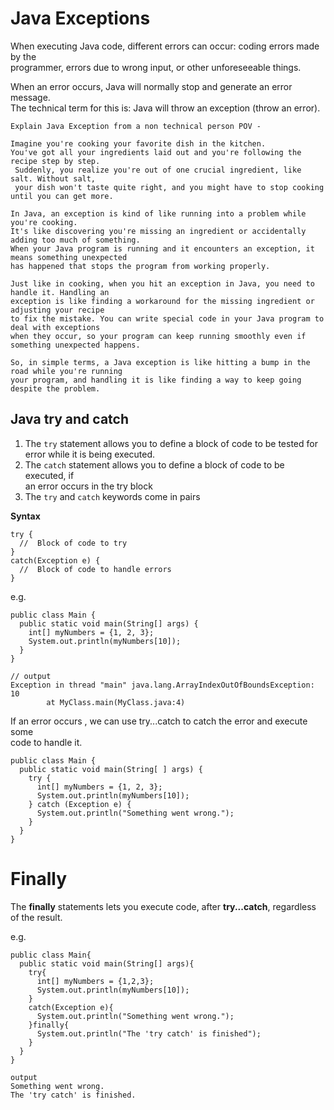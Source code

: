 # Java Exceptions

When executing Java code, different errors can occur: coding errors made by the   
programmer, errors due to wrong input, or other unforeseeable things.  

When an error occurs, Java will normally stop and generate an error message.   
The technical term for this is: Java will throw an exception (throw an error).

```
Explain Java Exception from a non technical person POV - 

Imagine you're cooking your favorite dish in the kitchen. 
You've got all your ingredients laid out and you're following the recipe step by step.
 Suddenly, you realize you're out of one crucial ingredient, like salt. Without salt, 
 your dish won't taste quite right, and you might have to stop cooking until you can get more.

In Java, an exception is kind of like running into a problem while you're cooking. 
It's like discovering you're missing an ingredient or accidentally adding too much of something. 
When your Java program is running and it encounters an exception, it means something unexpected 
has happened that stops the program from working properly.

Just like in cooking, when you hit an exception in Java, you need to handle it. Handling an 
exception is like finding a workaround for the missing ingredient or adjusting your recipe 
to fix the mistake. You can write special code in your Java program to deal with exceptions 
when they occur, so your program can keep running smoothly even if something unexpected happens.

So, in simple terms, a Java exception is like hitting a bump in the road while you're running 
your program, and handling it is like finding a way to keep going despite the problem.
```

## Java try and catch
1. The `try` statement allows you to define a block of code to be tested for error while it is being executed.
2. The `catch` statement allows you to define a block of code to be executed, if  
an error occurs in the try block
3. The `try` and `catch` keywords come in pairs

**Syntax** 
```
try {
  //  Block of code to try
}
catch(Exception e) {
  //  Block of code to handle errors
}
``` 
e.g. 

```
public class Main {
  public static void main(String[] args) {
    int[] myNumbers = {1, 2, 3};
    System.out.println(myNumbers[10]);
  }
}

// output
Exception in thread "main" java.lang.ArrayIndexOutOfBoundsException: 10
        at MyClass.main(MyClass.java:4)
```
If an error occurs , we can use try...catch to catch the error and execute some  
code to handle it.  

```
public class Main {
  public static void main(String[ ] args) {
    try {
      int[] myNumbers = {1, 2, 3};
      System.out.println(myNumbers[10]);
    } catch (Exception e) {
      System.out.println("Something went wrong.");
    }
  }
}
```

# Finally 
The **finally** statements lets you execute code, after **try...catch**, regardless of the result.

e.g.  
```
public class Main{
  public static void main(String[] args){
    try{
      int[] myNumbers = {1,2,3};
      System.out.println(myNumbers[10]);
    }
    catch(Exception e){
      System.out.println("Something went wrong.");
    }finally{
      System.out.println("The 'try catch' is finished");
    }
  }
}

output 
Something went wrong.
The 'try catch' is finished.
```